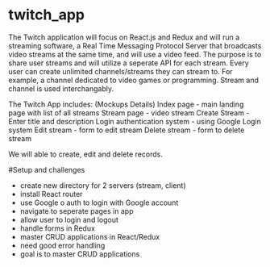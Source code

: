 # twitch_app
The Twitch application will focus on React.js and Redux and will run a streaming software, a Real Time Messaging Protocol Server that 
broadcasts video streams at the same time, and will use a video feed.  The purpose is to share user streams and will utilize a seperate API for each stream.
Every user can create unlimited channels/streams they can stream to.  For example, a channel dedicated to video games or programming.
Stream and channel is used interchangably.  

The Twitch App includes: (Mockups Details)
Index page - main landing page with list of all streams
Stream page - video stream
Create Stream - Enter title and description
Login authentication system - using Google Login system
Edit stream - form to edit stream
Delete stream -  form to delete stream

We will able to create, edit and delete records.

#Setup and challenges
- create new directory for 2 servers (stream, client)
- install React router
- use Google o auth to login with Google account
- navigate to seperate pages in app
- allow user to login and logout
- handle forms in Redux
- master CRUD applications in React/Redux
- need good error handling
- goal is to master CRUD applications





